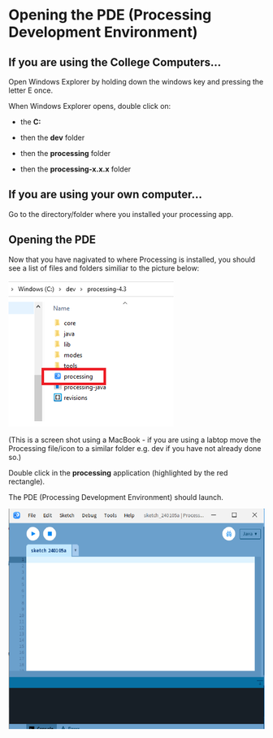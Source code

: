 # Opening the PDE (Processing Development Environment)

## If you are using the College Computers...

Open Windows Explorer by holding down the windows key and pressing the letter E once. 

When Windows Explorer opens, double click on:

- the **C:** 

- then the **dev** folder

- then the **processing** folder

- then the **processing-x.x.x** folder


## If you are using your own computer...

Go to the directory/folder where you installed your processing app.  


## Opening the PDE

Now that you have nagivated to where Processing is installed, you should see a list of files and folders similiar to the picture below:

![Processing Development Environment files](./img/04.png)

(This is a screen shot using a MacBook - if you are using a labtop move the Processing file/icon to a similar folder e.g. dev if you have not already done so.)

Double click in the **processing** application (highlighted by the red rectangle).

The PDE (Processing Development Environment) should launch.

![The Processing Development Environment](./img/05.png)

